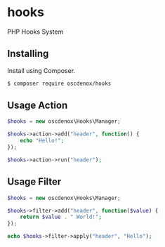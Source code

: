 # hooks
PHP Hooks System
## Installing
Install using Composer.
```sh
$ composer require oscdenox/hooks
```
## Usage Action
```php
$hooks = new oscdenox\Hooks\Manager;

$hooks->action->add("header", function() {
	echo "Hello!";
});

$hooks->action->run("header");
```
## Usage Filter
```php
$hooks = new oscdenox\Hooks\Manager;

$hooks->filter->add("header", function($value) {
	return $value . " World!";
});

echo $hooks->filter->apply("header", "Hello");
```
